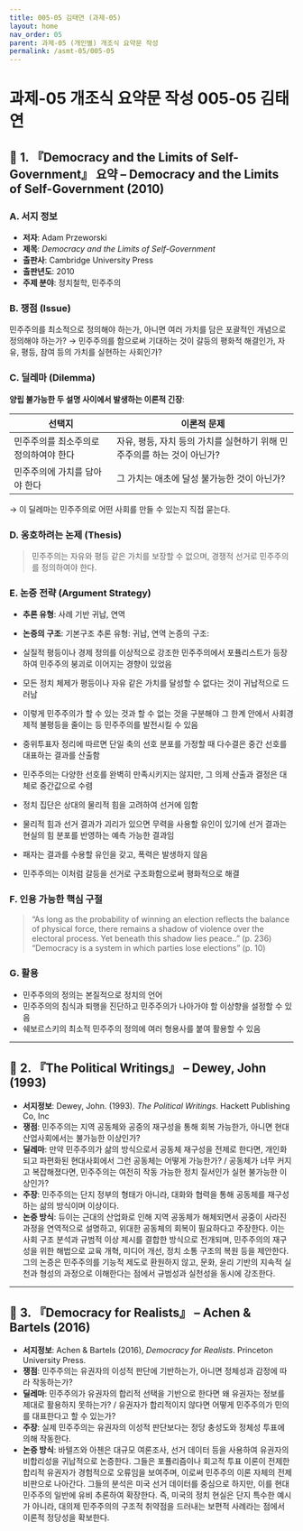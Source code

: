 ```yaml
---
title: 005-05 김태연 (과제-05)
layout: home
nav_order: 05
parent: 과제-05 (개인별) 개조식 요약문 작성
permalink: /asmt-05/005-05
---
```


# 과제-05 개조식 요약문 작성 005-05 김태연

## 📘 1. 『Democracy and the Limits of Self-Government』 요약 – Democracy and the Limits of Self-Government (2010)

### A. 서지 정보  
- **저자**: Adam Przeworski
- **제목**: *Democracy and the Limits of Self-Government*  
- **출판사**: Cambridge University Press
- **출판년도**: 2010
- **주제 분야**: 정치철학, 민주주의


### B. 쟁점 (Issue)  
민주주의를 최소적으로 정의해야 하는가, 아니면 여러 가치를 담은 포괄적인 개념으로 정의해야 하는가?
→ 민주주의를 함으로써 기대하는 것이 갈등의 평화적 해결인가, 자유, 평등, 참여 등의 가치를 실현하는 사회인가?


### C. 딜레마 (Dilemma)  
**양립 불가능한 두 설명 사이에서 발생하는 이론적 긴장**: 

| 선택지 | 이론적 문제 |
|--------|-------------|
| 민주주의를 최소주의로 정의하여야 한다 | 자유, 평등, 자치 등의 가치를 실현하기 위해 민주주의를 하는 것이 아닌가? |
| 민주주의에 가치를 담아야 한다 | 그 가치는 애초에 달성 불가능한 것이 아닌가? | 

→ 이 딜레마는 민주주의로 어떤 사회를 만들 수 있는지 직접 묻는다.


### D. 옹호하려는 논제 (Thesis)  
> 민주주의는 자유와 평등 같은 가치를 보장할 수 없으며, 경쟁적 선거로 민주주의를 정의하여야 한다.

### E. 논증 전략 (Argument Strategy)  
- **추론 유형**: 사례 기반 귀납, 연역
- **논증의 구조**:
  기본구조
추론 유형: 귀납, 연역
논증의 구조:

- 실질적 평등이나 경제 정의를 이상적으로 강조한 민주주의에서 포퓰리스트가 등장하여 민주주의 붕괴로 이어지는 경향이 있었음
- 모든 정치 체제가 평등이나 자유 같은 가치를 달성할 수 없다는 것이 귀납적으로 드러남
- 이렇게 민주주의가 할 수 있는 것과 할 수 없는 것을 구분해야 그 한계 안에서 사회경제적 불평등을 줄이는 등 민주주의를 발전시킬 수 있음

- 중위투표자 정리에 따르면 단일 축의 선호 분포를 가정할 때 다수결은 중간 선호를 대표하는 결과를 산출함
- 민주주의는 다양한 선호를 완벽히 만족시키지는 않지만, 그 의제 산출과 결정은 대체로 중간값으로 수렴

- 정치 집단은 상대의 물리적 힘을 고려하여 선거에 임함
- 물리적 힘과 선거 결과가 괴리가 있으면 무력을 사용할 유인이 있기에 선거 결과는 현실의 힘 분포를 반영하는 예측 가능한 결과임
- 패자는 결과를 수용할 유인을 갖고, 폭력은 발생하지 않음
- 민주주의는 이처럼 갈등을 선거로 구조화함으로써 평화적으로 해결

### F. 인용 가능한 핵심 구절
> “As long as the probability of winning an election reflects the balance of physical force, there remains a shadow of violence over the electoral process. Yet beneath this shadow lies peace..” (p. 236)  
> “Democracy is a system in which parties lose elections” (p. 10)


### G. 활용
- 민주주의의 정의는 본질적으로 정치의 언어
- 민주주의의 침식과 퇴행을 진단하고 민주주의가 나아가야 할 이상향을 설정할 수 있음
- 쉐보르스키의 최소적 민주주의 정의에 여러 형용사를 붙여 활용할 수 있음

---

## 📘 2. 『The Political Writings』 – Dewey, John (1993)

- **서지정보**: Dewey, John. (1993). *The Political Writings*. Hackett Publishing Co, Inc
- **쟁점**: 민주주의는 지역 공동체와 공중의 재구성을 통해 회복 가능한가, 아니면 현대 산업사회에서는 불가능한 이상인가?
- **딜레마**:   만약 민주주의가 삶의 방식으로서 공동체 재구성을 전제로 한다면, 개인화되고 파편화된 현대사회에서 그런 공동체는 어떻게 가능한가? / 공동체가 너무 커지고 복잡해졌다면, 민주주의는 여전히 작동 가능한 정치 질서인가 실현 불가능한 이상인가?
- **주장**: 민주주의는 단지 정부의 형태가 아니라, 대화와 협력을 통해 공동체를 재구성하는 삶의 방식이며 이상이다.
- **논증 방식**: 듀이는 근대의 산업화로 인해 지역 공동체가 해체되면서 공중이 사라진 과정을 연역적으로 설명하고, 위대한 공동체의 회복이 필요하다고 주장한다. 이는 사회 구조 분석과 규범적 이상 제시를 결합한 방식으로 전개되며, 민주주의의 재구성을 위한 해법으로 교육 개혁, 미디어 개선, 정치 소통 구조의 복원 등을 제안한다. 그의 논증은 민주주의를 기능적 제도로 환원하지 않고, 문화, 윤리 기반의 지속적 실천과 형성의 과정으로 이해한다는 점에서 규범성과 실천성을 동시에 강조한다.

---

## 📘 3. 『Democracy for Realists』 – Achen & Bartels (2016)

- **서지정보**: Achen & Bartels (2016), *Democracy for Realists*. Princeton University Press.
- **쟁점**: 민주주의는 유권자의 이성적 판단에 기반하는가, 아니면 정체성과 감정에 따라 작동하는가?
- **딜레마**: 민주주의가 유권자의 합리적 선택을 기반으로 한다면 왜 유권자는 정보를 제대로 활용하지 못하는가? / 유권자가 합리적이지 않다면 어떻게 민주주의가 민의를 대표한다고 할 수 있는가?
- **주장**: 실제 민주주의는 유권자의 이성적 판단보다는 정당 충성도와 정체성 투표에 의해 작동한다.
- **논증 방식**: 바텔즈와 아첸은 대규모 여론조사, 선거 데이터 등을 사용하여 유권자의 비합리성을 귀납적으로 논증한다. 그들은 포퓰리즘이나 회고적 투표 이론이 전제한 합리적 유권자가 경험적으로 오류임을 보여주며, 이로써 민주주의 이론 자체의 전제 비판으로 나아간다. 그들의 분석은 미국 선거 데이터를 중심으로 하지만, 이를 현대 민주주의 일반에 유비 추론하여 확장한다. 즉, 미국의 정치 현실은 단지 특수한 예시가 아니라, 대의제 민주주의의 구조적 취약점을 드러내는 보편적 사례라는 점에서 이론적 정당성을 확보한다.




